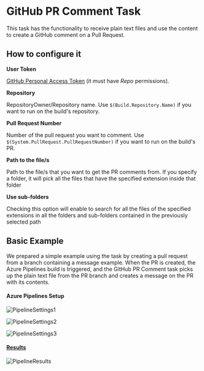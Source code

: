 # GitHub PR Comment Task

This task has the functionality to receive plain text files and use the content to create a GitHub comment on a Pull Request.



## How to configure it

**User Token**

[GitHub Personal Access Token](https://help.github.com/en/articles/creating-a-personal-access-token-for-the-command-line) (it must have *Repo* permissions).

**Repository**

RepositoryOwner/Repository name. Use  `$(Build.Repository.Name)` if you want to run on the build's repository.

**Pull Request Number**

Number of the pull request you want to comment. Use `$(System.PullRequest.PullRequestNumber)` if you want to run on the build's PR.

**Path to the file/s**

Path to the file/s that you want to get the PR comments from. If you specify a folder, it will pick all the files that have the specified extension inside that folder

**Use sub-folders**

Checking this option will enable to search for all the files of the specified extensions in all the folders and sub-folders contained in the previously selected path 

## Basic Example

We prepared a simple example using the task by creating a pull request from a branch containing a message example. When the PR is created, the Azure Pipelines build is triggered, and the GitHub PR Comment task picks up the plain text file from the PR branch and creates a message on the PR with its contents.

#### Azure Pipelines Setup

![PipelineSettings1](https://user-images.githubusercontent.com/42191764/56990659-09689680-6b6c-11e9-920f-522f77680923.png)

![PipelineSettings2](https://user-images.githubusercontent.com/42191764/56991005-03bf8080-6b6d-11e9-9ee8-a5dd6e136e75.png)

![PipelineSettings3](https://user-images.githubusercontent.com/42191764/56991007-0621da80-6b6d-11e9-8d50-875e68597125.png)

#### [Results](https://github.com/southworkscom/SOUTHWORKS-azure-pipelines-tasks/pull/12)

![PipelineResults](https://user-images.githubusercontent.com/42191764/56991010-07530780-6b6d-11e9-8e13-7bc79e83e4af.png)

